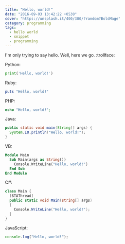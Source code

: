 ```yaml
---
title: "Hello, world!"
date: "2016-09-03 13:42:22 +0530"
cover: "https://unsplash.it/400/300/?random?BoldMage"
category: programming
tags:
  - hello world
  - snippet
  - programming
---
```


I'm only trying to say hello.
Well, here we go. :trollface:

Python:

```python
print('Hello, world!')
```

Ruby:

```ruby
puts "Hello, world!"
```

PHP:

```php
echo "Hello, world!";
```

Java:

```java
public static void main(String[] args) {
  System.IO.println("Hello, world!");
}
```

VB:

```vb
Module Main
  Sub Main(args as String())
    Console.WriteLine("Hello, world!")
  End Sub
End Module
```

C#:

```csharp
class Main {
  [STAThread]
  public static void Main(string[] args)
  {
    Console.WriteLine("Hello, world!");
  }
}
```

JavaScript:

```javascript
console.log("Hello, world!");
```
